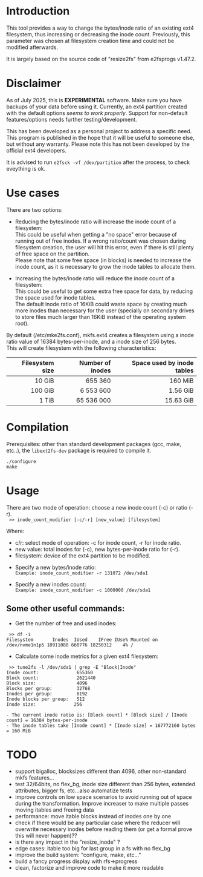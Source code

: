 # Introduction

This tool provides a way to change the bytes/inode ratio of an existing ext4 filesystem, thus increasing or decreasing the inode count. Previously, this parameter was chosen at filesystem creation time and could not be modified afterwards.  

It is largely based on the source code of "resize2fs" from e2fsprogs v1.47.2.  


# Disclaimer

As of July 2025, this is **EXPERIMENTAL** software. Make sure you have backups of your data before using it. Currently, an ext4 partition created with the default options *seems to work properly*. Support for non-default features/options needs further testing/development.  

This has been developed as a personal project to address a specific need. This program is published in the hope that it will be useful to someone else, but without any warranty. Please note this has not been developed by the official ext4 developers.  

It is advised to run `e2fsck -vf /dev/partition` after the process, to check eveything is ok.  


# Use cases

There are two options:  

- Reducing the bytes/inode ratio will increase the inode count of a filesystem:  
  This could be useful when getting a "no space" error because of running out of free inodes. If a wrong ratio/count was chosen during filesystem creation, the user will hit this error, even if there is still plenty of free space on the partition.  
  Please note that some free space (in blocks) is needed to increase the inode count, as it is necessary to grow the inode tables to allocate them.  

- Increasing the bytes/inode ratio will reduce the inode count of a filesystem:  
  This could be useful to get some extra free space for data, by reducing the space used for inode tables.  
  The default inode ratio of 16KiB could waste space by creating much more inodes than necessary for the user (specially on secondary drives to store files much larger than 16KiB instead of the operating system root).  
  
  
By default (/etc/mke2fs.conf), mkfs.ext4 creates a filesystem using a inode ratio value of 16384 bytes-per-inode, and a inode size of 256 bytes.  
This will create filesystem with the following characteristics:  

  
| Filesystem size | Number of inodes | Space used by inode tables |
| --------------: | ----------------:| -------------------------: |
| 10 GiB | 655 360 | 160 MiB |
| 100 GiB | 6 553 600 | 1.56 GiB |
| 1 TiB | 65 536 000 | 15.63 GiB |


# Compilation

Prerequisites: other than standard development packages (gcc, make, etc..), the `libext2fs-dev` package is required to compile it.   

`./configure`  
`make`  


# Usage

There are two mode of operation: choose a new inode count (-c) or ratio (-r).  
` >> inode_count_modifier [-c/-r] [new_value] [filesystem]`  

Where:  
- c/r: select mode of operation: -c for inode count, -r for inode ratio.  
- new value: total inodes for (-c), new bytes-per-inode ratio for (-r).  
- filesystem: device of the ext4 partition to be modified.  



* Specify a new bytes/inode ratio:  
`Example: inode_count_modifier -r 131072 /dev/sda1 `  

* Specify a new inodes count:  
`Example: inode_count_modifier -c 1000000 /dev/sda1 `  

## Some other useful commands:
- Get the number of free and used inodes:  

` >> df -i`  
`Filesystem       Inodes  IUsed    IFree IUse% Mounted on`  
`/dev/nvme1n1p5 18911088 660776 18250312    4% /`  

- Calculate some inode metrics for a given ext4 filesystem:  

` >> tune2fs -l /dev/sda1 | grep -E "Block|Inode"`  
`Inode count:              655360`  
`Block count:              2621440`  
`Block size:               4096`  
`Blocks per group:         32768`  
`Inodes per group:         8192`  
`Inode blocks per group:   512`  
`Inode size:	          256`  

    - The current inode ratio is: [Block count] * [Block size] / [Inode count] = 16384 bytes-per-inode  
    - The inode tables take [Inode count] * [Inode size] = 167772160 bytes = 160 MiB  


# TODO

- support bigalloc, blocksizes different than 4096, other non-standard mkfs features...
- test 32/64bits, no flex_bg, inode size different than 256 bytes, extended attributes, bigger fs, etc...also automatize tests
- improve controls on low space scenarios to avoid running out of space during the transformation. Improve increaser to make multiple passes moving itables and freeing data
- performance: move itable blocks instead of inodes one by one
- check if there would be any particular case where the reducer will overwrite necessary inodes before reading them (or get a formal prove this will never happen)??
- is there any impact in the "resize_inode" ?
- edge cases: itable too big for last group in a fs with no flex_bg
- improve the build system: "configure, make, etc..."
- build a fancy progress display with rfs->progress
- clean, factorize and improve code to make it more readable


